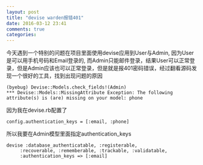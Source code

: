```yaml
---
layout: post
title: "devise warden报错401"
date: 2016-03-12 23:41
comments: true
categories: 
---
```

今天遇到一个特别的问题在项目里面使用devise应用到User与Admin, 因为User是可以用手机号码和Email登录的,
而Admin只能邮件登录，结果User可以正常登录，但是Admin应该也可以正常登录，但是就是报401密码错误，经过翻看源码发现一个很好的工具，找到出现问题的原因

    (byebug) Devise::Models.check_fields!(Admin)
    *** Devise::Models::MissingAttribute Exception: The following attribute(s) is (are) missing on your model: phone


因为我在devise.rb配置了

    config.authentication_keys = [:email, :phone]


所以我要在Admin模型里面指定authentication_keys

    devise :database_authenticatable, :registerable,
         :recoverable, :rememberable, :trackable, :validatable,
         :authentication_keys => [:email]

